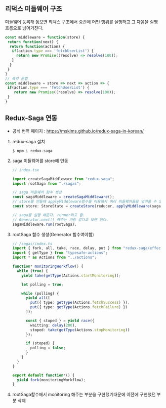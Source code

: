 ## 리덕스 미들웨어 구조

미들웨어 등록해 놓으면 리덕스 구조에서 중간에 어떤 행위를 실행하고 그 다음을 실행흐름으로 넘어가진다. 

```javascript
const middleware = function(store) {
 return function(next) {
  return function(action) {
   if(action.type === 'fetchUserList') {
     return new Promise((resolve) => resolve(100));
   }
  }
 }
}
// 축약 문법
const middleware = store => next => action => {
 if(action.type === 'fetchUserList') {
    return new Promise((resolve) => resolve(100));
 }
}

```



## Redux-Saga 연동

- 공식 번역 페이지 : https://mskims.github.io/redux-saga-in-korean/



1. redux-saga 설치 

   ```shell
   $ npm i redux-saga
   ```

2. saga 미들웨어를 store에 연동 

   ```typescript
   // index.tsx
   
   import createSagaMiddleware from "redux-saga";
   import rootSaga from "./sagas";
   
   // saga 미들웨어 함수 생성
   const sagaMiddleware = createSagaMiddleware(); 
   // store를 만들때 applyMiddleware함수를 이용해서 여러 미들웨어들을 넣어줄 수 있다. 
   const store: StoreState = createStore(reducer, applyMiddleware(sagaMiddleware));
   
   // saga를 실행 해준다. runner라고 함.
   // Generator.next() 해주는 거랑 같다고 보면 된다. 
   sagaMiddleware.run(rootSaga);
   
   ```

3. rootSaga 함수 생성(Generator 함수여야함)

   ```typescript
   // /sagas/index.ts
   import { fork, all, take, race, delay, put } from "redux-saga/effects";
   import { getType } from "typesafe-actions";
   import * as Actions from "../actions";
   
   function* monitoringWorkflow() {
     while (true) {
       yield take(getType(Actions.startMonitoring));
   
       let polling = true;
   
       while (polling) {
         yield all([
           put({ type: getType(Actions.fetchSuccess) }),
           put({ type: getType(Actions.fetchFailure) })
         ]);
   
         const { stoped } = yield race({
           waitting: delay(200),
           stoped: take(getType(Actions.stopMonitoring))
         });
   
         if (stoped) {
           polling = false;
         }
       }
     }
   }
   
   export default function*() {
     yield fork(monitoringWorkflow);
   }
   
   ```

4. rootSaga함수에서 monitoring 해주는 부분을 구현했기때문에 이전에 구현했던 부분 삭제 